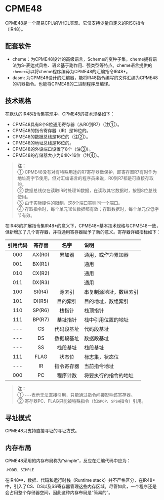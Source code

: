 # CPME48

CPME48是一个简易CPU的VHDL实现，它仅支持少量自定义的RISC指令（IR48）。

## 配套软件

+ cheme：为CPME48设计的高级语言，Scheme的变种子集。cheme拥有语法为S-表达式风格、语义基于副作用、强类型等特点。cheme语言提供的`chemec`可以将cheme程序编译为CPME48的汇编指令IR48\*。
+ dasm: 为CPME48设计的汇编器，能将IR48指令编写的文件汇编为CPME48的机器指令。也能将CPME48的二进制程序反编译。

## 技术规格

在默认的IR48指令集实现中，CPME48的技术规格如下：

+ CPME48具有8个8位通用寄存器（从R0到R7）（注①）。
+ CPME48的指令寄存器（IR）是16位的。
+ CPME48的数据总线是16位的（注②）。
+ CPME48的地址总线是16位的。
+ CPME48的外设端口设置了8个（注③）。
+ CPME48的存储器大小为64K×16位（注④）。

> **注：**  
> ① CPME48没有对有特殊用途的R7寄存器做保护，即寄存器R7有时作为地址高字节使用，但对汇编语言的程序员来说，R0到R7都是可直接存取的。  
> ② 数据总线仅在读取IR时处理16数据，在读取其它数据时，按照8位总线使用。  
> ③ 由于实际硬件的限制，这8个端口实则同一个端口。  
> ④ 存取指令时，每个单元16位数据都有效；存取数据时，每个单元仅低字节有效。

在IR48的扩展指令集IR48\*的意义下，CPME48\*基本技术规格与CPME48一致，但新增加了几个寄存器，并将通用寄存器赋予了新的意义。寄存器详细指标如下：

| 引用代码 |  寄存器 |    名字  | 说明                 |
| :-----: | :----: |:-------: | :----------------    |
|   000   | AX(R0) | 累加器    | 通用，或作为累加器    |
|   001   | BX(R1) |          | 通用                 |
|   010   | CX(R2) |          | 通用                 |
|   011   | DX(R3) |          | 通用                 |
|   100   | SI(R4) | 源索引    | 串复制源地址，数组索引|
|   101   | DI(R5) | 目的索引  | 目的地址，数组索引    |
|   110   | SP(R6) | 栈指针    | 栈顶指针             |
|   111   | BP(R7) | 基址指针  | 栈中引用位置的地址    |
|   ---   | CS     | 代码段基址| 代码段基址            |
|   ---   | DS     | 数据段基址| 数据段基址            |
|   ---   | SS     | 栈段基址  | 栈段基址             |
|   111   | FLAG   | 状态位    | 标志集，状态位        |
|   ---   | IR     | 指令寄存器| 当前指令地址          |
|   000   | PC     | 程序计数  | 将要执行的指令的地址   |

> **注：**  
> ① `---`表示无法直接引用，只能通过指令间接影响该寄存器。  
> ② 寄存器PC、FLAG只能被特殊指令（如`SPOP`、`SPSH`指令）引用。

## 寻址模式

CPME48只支持直接寻址的寻址方式。

## 内存布局

CPME48采用的内存布局称为“simple”，反应在汇编代码中应为：

```asm
.MODEL SIMPLE
```

在IR48中，数据、代码和运行时栈（Runtime stack）并不严格区分，在IR48\*中，引入了CS、DS以及SS寄存器管理这些内存区域。尽管如此，一个程序还是会占用整个存储器空间，因此这种内存布局是“简易的”。

